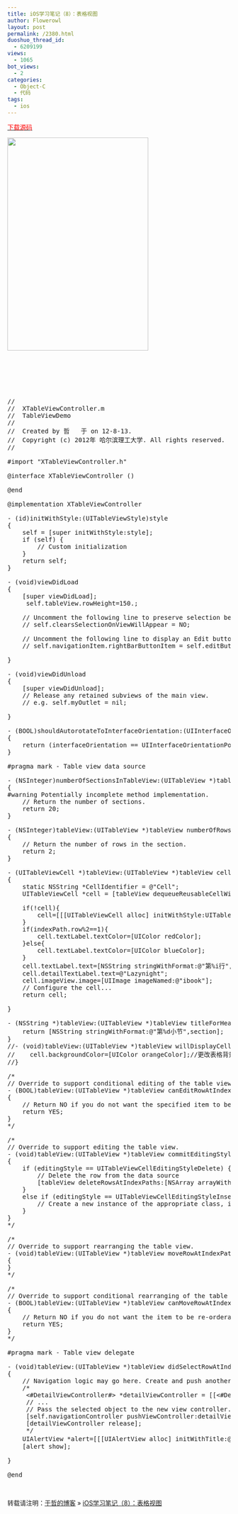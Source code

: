 ```yaml
---
title: iOS学习笔记（8）：表格视图
author: Flowerowl
layout: post
permalink: /2380.html
duoshuo_thread_id:
  - 6209199
views:
  - 1065
bot_views:
  - 2
categories:
  - Object-C
  - 代码
tags:
  - ios
---
```

<span style="color: #ff0000;"><a href="http://dl.dbank.com/c0dpuf9vop" target="_blank"><span style="color: #ff0000;">下载源码</span></a></span>

[<img class="alignnone size-full wp-image-2381" title="tablebview" src="http://lazynight.me/wp-content/uploads/2012/08/tablebview.jpg" alt="" width="318" height="481" />][1]

&nbsp;

&nbsp;

&nbsp;

<pre class="lang:default decode:true ">//
//  XTableViewController.m
//  TableViewDemo
//
//  Created by 哲   于 on 12-8-13.
//  Copyright (c) 2012年 哈尔滨理工大学. All rights reserved.
//

#import "XTableViewController.h"

@interface XTableViewController ()

@end

@implementation XTableViewController

- (id)initWithStyle:(UITableViewStyle)style
{
    self = [super initWithStyle:style];
    if (self) {
        // Custom initialization
    }
    return self;
}

- (void)viewDidLoad
{
    [super viewDidLoad];
     self.tableView.rowHeight=150.;

    // Uncomment the following line to preserve selection between presentations.
    // self.clearsSelectionOnViewWillAppear = NO;

    // Uncomment the following line to display an Edit button in the navigation bar for this view controller.
    // self.navigationItem.rightBarButtonItem = self.editButtonItem;

}

- (void)viewDidUnload
{
    [super viewDidUnload];
    // Release any retained subviews of the main view.
    // e.g. self.myOutlet = nil;

}

- (BOOL)shouldAutorotateToInterfaceOrientation:(UIInterfaceOrientation)interfaceOrientation
{
    return (interfaceOrientation == UIInterfaceOrientationPortrait);
}

#pragma mark - Table view data source

- (NSInteger)numberOfSectionsInTableView:(UITableView *)tableView
{
#warning Potentially incomplete method implementation.
    // Return the number of sections.
    return 20;
}

- (NSInteger)tableView:(UITableView *)tableView numberOfRowsInSection:(NSInteger)section
{
    // Return the number of rows in the section.
    return 2;
}

- (UITableViewCell *)tableView:(UITableView *)tableView cellForRowAtIndexPath:(NSIndexPath *)indexPath
{
    static NSString *CellIdentifier = @"Cell";
    UITableViewCell *cell = [tableView dequeueReusableCellWithIdentifier:CellIdentifier];

    if(!cell){
        cell=[[[UITableViewCell alloc] initWithStyle:UITableViewCellStyleSubtitle reuseIdentifier:CellIdentifier]autorelease];
    }
    if(indexPath.row%2==1){
        cell.textLabel.textColor=[UIColor redColor];
    }else{
        cell.textLabel.textColor=[UIColor blueColor];
    }
    cell.textLabel.text=[NSString stringWithFormat:@"第%i行", indexPath.row];
    cell.detailTextLabel.text=@"Lazynight";
    cell.imageView.image=[UIImage imageNamed:@"ibook"];
    // Configure the cell...
    return cell;

}

- (NSString *)tableView:(UITableView *)tableView titleForHeaderInSection:(NSInteger)section{
    return [NSString stringWithFormat:@"第%d小节",section];
}
//- (void)tableView:(UITableView *)tableView willDisplayCell:(UITableViewCell *)cell forRowAtIndexPath:(NSIndexPath *)indexPath{
//    cell.backgroundColor=[UIColor orangeColor];//更改表格背景颜色
//}

/*
// Override to support conditional editing of the table view.
- (BOOL)tableView:(UITableView *)tableView canEditRowAtIndexPath:(NSIndexPath *)indexPath
{
    // Return NO if you do not want the specified item to be editable.
    return YES;
}
*/

/*
// Override to support editing the table view.
- (void)tableView:(UITableView *)tableView commitEditingStyle:(UITableViewCellEditingStyle)editingStyle forRowAtIndexPath:(NSIndexPath *)indexPath
{
    if (editingStyle == UITableViewCellEditingStyleDelete) {
        // Delete the row from the data source
        [tableView deleteRowsAtIndexPaths:[NSArray arrayWithObject:indexPath] withRowAnimation:UITableViewRowAnimationFade];
    }   
    else if (editingStyle == UITableViewCellEditingStyleInsert) {
        // Create a new instance of the appropriate class, insert it into the array, and add a new row to the table view
    }   
}
*/

/*
// Override to support rearranging the table view.
- (void)tableView:(UITableView *)tableView moveRowAtIndexPath:(NSIndexPath *)fromIndexPath toIndexPath:(NSIndexPath *)toIndexPath
{
}
*/

/*
// Override to support conditional rearranging of the table view.
- (BOOL)tableView:(UITableView *)tableView canMoveRowAtIndexPath:(NSIndexPath *)indexPath
{
    // Return NO if you do not want the item to be re-orderable.
    return YES;
}
*/

#pragma mark - Table view delegate

- (void)tableView:(UITableView *)tableView didSelectRowAtIndexPath:(NSIndexPath *)indexPath
{
    // Navigation logic may go here. Create and push another view controller.
    /*
     &lt;#DetailViewController#&gt; *detailViewController = [[&lt;#DetailViewController#&gt; alloc] initWithNibName:@"&lt;#Nib name#&gt;" bundle:nil];
     // ...
     // Pass the selected object to the new view controller.
     [self.navigationController pushViewController:detailViewController animated:YES];
     [detailViewController release];
     */
    UIAlertView *alert=[[[UIAlertView alloc] initWithTitle:@"选中了" message:[NSString stringWithFormat:@"您选中了第%d行",indexPath.row] delegate:nil cancelButtonTitle:@"OK" otherButtonTitles:nil] autorelease];
    [alert show];

}

@end</pre>

&nbsp;

转载请注明：[于哲的博客][2] &raquo; [iOS学习笔记（8）：表格视图][3]

 [1]: http://lazynight.me/wp-content/uploads/2012/08/tablebview.jpg
 [2]: http://localhost/wordpress
 [3]: http://localhost/wordpress/2380.html